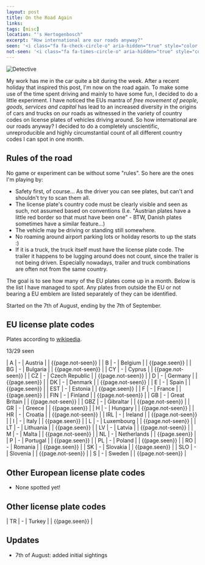 ```yaml
---
layout: post
title: On the Road Again
links:
tags: [misc]
location: "'s Hertogenbosch"
excerpt: "How international are our roads anyway?"
seen: '<i class="fa fa-check-circle-o" aria-hidden="true" style="color: green"></i>'
not-seen: '<i class="fa fa-times-circle-o" aria-hidden="true" style="color: red"></i>'
---
```

![Detective][detective-plate]

My work has me in the car quite a bit during the week. After a recent holiday that inspired this post, I'm now on the road again. To make some use of the time spent driving and mainly to have some fun, I decided to do a little experiment. I have noticed the EUs mantra of *free movement of people, goods, services and capital* has lead to an increased diversity in the origins of cars and trucks on our roads as witnessed in the variety of country codes on license plates of vehicles driving around. So how international are our roads anyway? I decided to do a completely unscientific, unreproducible and highly circumstantial count of all different country codes I can spot in one month.

## Rules of the road
No game or experiment can be without some "rules". So here are the ones I'm playing by:
* Safety first, of course... As the driver you can see plates, but can't and shouldn't try to scan them all.
* The license plate's country code must be clearly visible and seen as such, not assumed based on conventions (I.e. "Austrian plates have a little red border so that must have been one" - BTW, Danish plates sometimes have a similar feature...)
* The vehicle may be driving or standing still somewhere.
* No roaming around airport parking lots or holiday resorts to up the stats :)
* If it is a truck, the truck itself must have the license plate code. The trailer it happens to be lugging around does not count, since the trailer is not being driven. Especially nowadays, trailer and truck combinations are often not from the same country.

The goal is to see how many of the EU plates come up in a month. Below is the list I have managed to spot. Any plates from outside the EU or not bearing a EU emblem are listed separately of they can be identified.

Started on  the 7th of August, ending by the 7th of September.

## EU license plate codes

Plates according to [wikipedia][wikipedia-plates].

<div class="progress">
  <div class="progress-bar progress-bar-success progress-bar-striped" role="progressbar" aria-valuenow="13" aria-valuemin="0" aria-valuemax="29" style="width: 40%">
    13/29 seen
  </div>
</div>

| A | - | Austria  | | {{page.not-seen}} |
| B | - | Belgium  | | {{page.seen}} |
| BG | - | Bulgaria  | | {{page.not-seen}} |
| CY | - | Cyprus  | | {{page.not-seen}} |
| CZ | - | Czech Republic  | | {{page.not-seen}} |
| D | - | Germany  | | {{page.seen}} |
| DK | - | Denmark  | | {{page.not-seen}} |
| E | - | Spain  | | {{page.seen}} |
| EST | - | Estonia  | | {{page.seen}} |
| F | - | France  | | {{page.seen}} |
| FIN | - | Finland  | | {{page.not-seen}} |
| GB | - | Great Britain  | | {{page.not-seen}} |
| GBZ | - | Gibraltar  | | {{page.not-seen}} |
| GR | - | Greece  | | {{page.seen}} |
| H | - | Hungary  | | {{page.not-seen}} |
| HR | - | Croatia  | | {{page.not-seen}} |
| IRL | - | Ireland  | | {{page.not-seen}} |
| I | - | Italy  | | {{page.seen}} |
| L | - | Luxembourg  | | {{page.not-seen}} |
| LT | - | Lithuania  | | {{page.seen}} |
| LV | - | Latvia  | | {{page.not-seen}} |
| M | - | Malta  | | {{page.not-seen}} |
| NL | - | Netherlands  | | {{page.seen}} |
| P | - | Portugal  | | {{page.seen}} |
| PL | - | Poland  | | {{page.seen}} |
| RO | - | Romania  | | {{page.seen}} |
| SK | - | Slovakia  | | {{page.seen}} |
| SLO | - | Slovenia  | | {{page.not-seen}} |
| S | - | Sweden  | | {{page.not-seen}} |

## Other European license plate codes
* None spotted yet!

## Other license plate codes

| TR | - | Turkey  | | {{page.seen}} |

## Updates
* 7th of August: added initial sightings

[wikipedia-plates]: https://en.wikipedia.org/wiki/Vehicle_registration_plates_of_Europe "Vehicle registration plates of Europe"
[detective-plate]: ../../../assets/images/posts/detective-plate.jpg "Detective"
